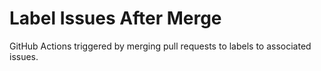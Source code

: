 # Label Issues After Merge

GitHub Actions triggered by merging pull requests to labels to associated issues.
